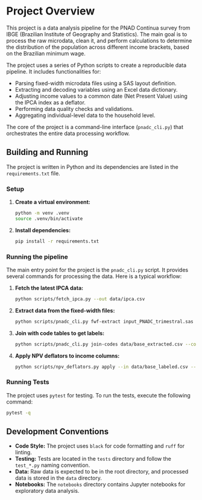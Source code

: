 # Project Overview

This project is a data analysis pipeline for the PNAD Contínua survey from IBGE (Brazilian Institute of Geography and Statistics). The main goal is to process the raw microdata, clean it, and perform calculations to determine the distribution of the population across different income brackets, based on the Brazilian minimum wage.

The project uses a series of Python scripts to create a reproducible data pipeline. It includes functionalities for:

*   Parsing fixed-width microdata files using a SAS layout definition.
*   Extracting and decoding variables using an Excel data dictionary.
*   Adjusting income values to a common date (Net Present Value) using the IPCA index as a deflator.
*   Performing data quality checks and validations.
*   Aggregating individual-level data to the household level.

The core of the project is a command-line interface (`pnadc_cli.py`) that orchestrates the entire data processing workflow.

## Building and Running

The project is written in Python and its dependencies are listed in the `requirements.txt` file.

### Setup

1.  **Create a virtual environment:**
    ```bash
    python -m venv .venv
    source .venv/bin/activate
    ```

2.  **Install dependencies:**
    ```bash
    pip install -r requirements.txt
    ```

### Running the pipeline

The main entry point for the project is the `pnadc_cli.py` script. It provides several commands for processing the data. Here is a typical workflow:

1.  **Fetch the latest IPCA data:**
    ```bash
    python scripts/fetch_ipca.py --out data/ipca.csv
    ```

2.  **Extract data from the fixed-width files:**
    ```bash
    python scripts/pnadc_cli.py fwf-extract input_PNADC_trimestral.sas PNADC_012025.txt > data/base_extracted.csv
    ```

3.  **Join with code tables to get labels:**
    ```bash
    python scripts/pnadc_cli.py join-codes data/base_extracted.csv --codes-dir data > data/base_labeled.csv
    ```

4.  **Apply NPV deflators to income columns:**
    ```bash
    python scripts/npv_deflators.py apply --in data/base_labeled.csv --out data/base_labeled_npv.csv --ipca-csv data/ipca.csv --target 2025-07 --min-wage 1518
    ```

### Running Tests

The project uses `pytest` for testing. To run the tests, execute the following command:

```bash
pytest -q
```

## Development Conventions

*   **Code Style:** The project uses `black` for code formatting and `ruff` for linting.
*   **Testing:** Tests are located in the `tests` directory and follow the `test_*.py` naming convention.
*   **Data:** Raw data is expected to be in the root directory, and processed data is stored in the `data` directory.
*   **Notebooks:** The `notebooks` directory contains Jupyter notebooks for exploratory data analysis.
